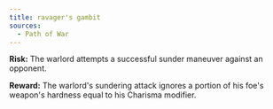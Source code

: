 ```yaml
---
title: ravager's gambit
sources:
  - Path of War
---
```


**Risk:** The warlord attempts a successful sunder maneuver against an opponent.

**Reward:** The warlord's sundering attack ignores a portion of his foe's weapon's hardness equal to his Charisma modifier.
